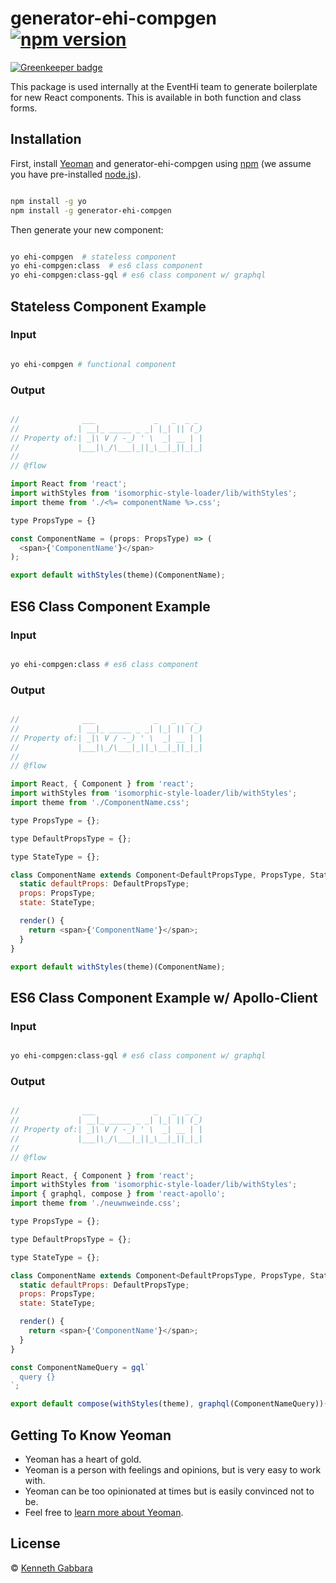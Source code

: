# generator-ehi-compgen [![npm version](https://badge.fury.io/js/generator-ehi-compgen.svg)](https://badge.fury.io/js/generator-ehi-compgen)

[![Greenkeeper badge](https://badges.greenkeeper.io/EventHi/generator-ehi-compgen.svg)](https://greenkeeper.io/)

This package is used internally at the EventHi team to generate boilerplate for new React components. This is available in both function and class forms.


## Installation

First, install [Yeoman](http://yeoman.io) and generator-ehi-compgen using [npm](https://www.npmjs.com/) (we assume you have pre-installed [node.js](https://nodejs.org/)).

```bash

npm install -g yo
npm install -g generator-ehi-compgen
```

Then generate your new component:

```bash

yo ehi-compgen  # stateless component
yo ehi-compgen:class  # es6 class component
yo ehi-compgen:class-gql # es6 class component w/ graphql
```
## Stateless Component Example
### Input
```bash

yo ehi-compgen # functional component
```
### Output
```js

//              ___             _   _  _ _
//             | __|_ _____ _ _| |_| || (_)
// Property of:| _|\ V / -_) ' \  _| __ | |
//             |___|\_/\___|_||_\__|_||_|_|
//
// @flow

import React from 'react';
import withStyles from 'isomorphic-style-loader/lib/withStyles';
import theme from './<%= componentName %>.css';

type PropsType = {}

const ComponentName = (props: PropsType) => (
  <span>{'ComponentName'}</span>
);

export default withStyles(theme)(ComponentName);

```
## ES6 Class Component Example
### Input
```bash

yo ehi-compgen:class # es6 class component
```
### Output
```js

//              ___             _   _  _ _
//             | __|_ _____ _ _| |_| || (_)
// Property of:| _|\ V / -_) ' \  _| __ | |
//             |___|\_/\___|_||_\__|_||_|_|
//
// @flow

import React, { Component } from 'react';
import withStyles from 'isomorphic-style-loader/lib/withStyles';
import theme from './ComponentName.css';

type PropsType = {};

type DefaultPropsType = {};

type StateType = {};

class ComponentName extends Component<DefaultPropsType, PropsType, StateType> {
  static defaultProps: DefaultPropsType;
  props: PropsType;
  state: StateType;

  render() {
    return <span>{'ComponentName'}</span>;
  }
}

export default withStyles(theme)(ComponentName);

```
## ES6 Class Component Example w/ Apollo-Client
### Input
```bash

yo ehi-compgen:class-gql # es6 class component w/ graphql
```
### Output
```js

//              ___             _   _  _ _
//             | __|_ _____ _ _| |_| || (_)
// Property of:| _|\ V / -_) ' \  _| __ | |
//             |___|\_/\___|_||_\__|_||_|_|
//
// @flow

import React, { Component } from 'react';
import withStyles from 'isomorphic-style-loader/lib/withStyles';
import { graphql, compose } from 'react-apollo';
import theme from './neuwnweinde.css';

type PropsType = {};

type DefaultPropsType = {};

type StateType = {};

class ComponentName extends Component<DefaultPropsType, PropsType, StateType> {
  static defaultProps: DefaultPropsType;
  props: PropsType;
  state: StateType;

  render() {
    return <span>{'ComponentName'}</span>;
  }
}

const ComponentNameQuery = gql`
  query {}
`;

export default compose(withStyles(theme), graphql(ComponentNameQuery))(ComponentName);

```

## Getting To Know Yeoman

 * Yeoman has a heart of gold.
 * Yeoman is a person with feelings and opinions, but is very easy to work with.
 * Yeoman can be too opinionated at times but is easily convinced not to be.
 * Feel free to [learn more about Yeoman](http://yeoman.io/).

## License

 © [Kenneth Gabbara]()


[npm-image]: https://badge.fury.io/js/generator-ehi.svg
[npm-url]: https://npmjs.org/package/generator-ehi-compgen
[travis-image]: https://travis-ci.org/EventHi/generator-ehi.svg?branch=master
[travis-url]: https://travis-ci.org/EventHi/generator-ehi-compgen
